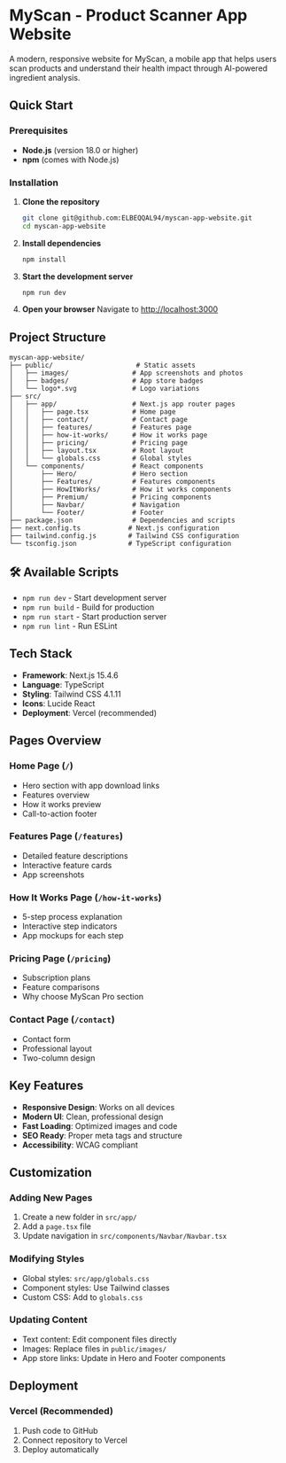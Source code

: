 # MyScan - Product Scanner App Website

A modern, responsive website for MyScan, a mobile app that helps users scan products and understand their health impact through AI-powered ingredient analysis.

## Quick Start

### Prerequisites

- **Node.js** (version 18.0 or higher)
- **npm** (comes with Node.js)

### Installation

1. **Clone the repository**
   ```bash
   git clone git@github.com:ELBEQQAL94/myscan-app-website.git
   cd myscan-app-website
   ```

2. **Install dependencies**
   ```bash
   npm install
   ```

3. **Start the development server**
   ```bash
   npm run dev
   ```

4. **Open your browser**
   Navigate to [http://localhost:3000](http://localhost:3000)

## Project Structure

```
myscan-app-website/
├── public/                     # Static assets
│   ├── images/                # App screenshots and photos
│   ├── badges/                # App store badges
│   └── logo*.svg              # Logo variations
├── src/
│   ├── app/                   # Next.js app router pages
│   │   ├── page.tsx           # Home page
│   │   ├── contact/           # Contact page
│   │   ├── features/          # Features page
│   │   ├── how-it-works/      # How it works page
│   │   ├── pricing/           # Pricing page
│   │   ├── layout.tsx         # Root layout
│   │   └── globals.css        # Global styles
│   └── components/            # React components
│       ├── Hero/              # Hero section
│       ├── Features/          # Features components
│       ├── HowItWorks/        # How it works components
│       ├── Premium/           # Pricing components
│       ├── Navbar/            # Navigation
│       └── Footer/            # Footer
├── package.json               # Dependencies and scripts
├── next.config.ts            # Next.js configuration
├── tailwind.config.js        # Tailwind CSS configuration
└── tsconfig.json             # TypeScript configuration
```

## 🛠️ Available Scripts

- `npm run dev` - Start development server
- `npm run build` - Build for production
- `npm run start` - Start production server
- `npm run lint` - Run ESLint

## Tech Stack

- **Framework**: Next.js 15.4.6
- **Language**: TypeScript
- **Styling**: Tailwind CSS 4.1.11
- **Icons**: Lucide React
- **Deployment**: Vercel (recommended)

## Pages Overview

### Home Page (`/`)
- Hero section with app download links
- Features overview
- How it works preview
- Call-to-action footer

### Features Page (`/features`)
- Detailed feature descriptions
- Interactive feature cards
- App screenshots

### How It Works Page (`/how-it-works`)
- 5-step process explanation
- Interactive step indicators
- App mockups for each step

### Pricing Page (`/pricing`)
- Subscription plans
- Feature comparisons
- Why choose MyScan Pro section

### Contact Page (`/contact`)
- Contact form
- Professional layout
- Two-column design

## Key Features

- **Responsive Design**: Works on all devices
- **Modern UI**: Clean, professional design
- **Fast Loading**: Optimized images and code
- **SEO Ready**: Proper meta tags and structure
- **Accessibility**: WCAG compliant

## Customization

### Adding New Pages
1. Create a new folder in `src/app/`
2. Add a `page.tsx` file
3. Update navigation in `src/components/Navbar/Navbar.tsx`

### Modifying Styles
- Global styles: `src/app/globals.css`
- Component styles: Use Tailwind classes
- Custom CSS: Add to `globals.css`

### Updating Content
- Text content: Edit component files directly
- Images: Replace files in `public/images/`
- App store links: Update in Hero and Footer components

## Deployment

### Vercel (Recommended)
1. Push code to GitHub
2. Connect repository to Vercel
3. Deploy automatically
